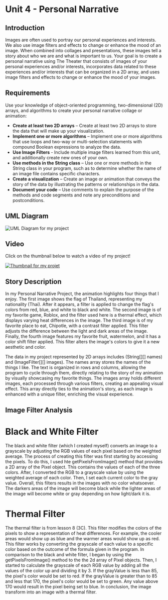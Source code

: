 # Unit 4 - Personal Narrative

## Introduction

Images are often used to portray our personal experiences and interests. We also use image filters and effects to change or enhance the mood of an image. When combined into collages and presentations, these images tell a story about who we are and what is important to us. Your goal is to create a personal narrative using The Theater that consists of images of your personal experiences and/or interests, incorporates data related to these experiences and/or interests that can be organized in a 2D array, and uses image filters and effects to change or enhance the mood of your images.

## Requirements

Use your knowledge of object-oriented programming, two-dimensional (2D) arrays, and algorithms to create your personal narrative collage or animation:

- **Create at least two 2D arrays** – Create at least two 2D arrays to store the data that will make up your visualization.
- **Implement one or more algorithms** – Implement one or more algorithms that use loops and two-way or multi-selection statements with compound Boolean expressions to analyze the data.
- **Use Image Filters** - Include multiple image filters learned from this unit, and additionally create new ones of your own.
- **Use methods in the String class** – Use one or more methods in the String class in your program, such as to determine whether the name of an image file contains specific characters.
- **Create a visualization** – Create an image or animation that conveys the story of the data by illustrating the patterns or relationships in the data.
- **Document your code** – Use comments to explain the purpose of the methods and code segments and note any preconditions and postconditions.

## UML Diagram

![UML Diagram for my project](https://github.com/user-attachments/assets/f807365d-7814-4654-9530-1dc6dc655af5)

## Video

Click on the thumbnail below to watch a video of my project!

[![Thumbnail for my projet](https://github.com/user-attachments/assets/0e320038-5c95-4444-a5ea-3a46f34540ca)](https://youtu.be/VRfnwNJa-Rw?si=tQk3NGN213UzrE4G)

## Story Description

In my Personal Narrative Project, the animation highlights four things that I enjoy. The first image shows the flag of Thailand, representing my nationality (Thai). After it appears, a filter is applied to change the flag's colors from red, blue, and white to black and white. The second image is of my favorite game, Roblox, and the filter used here is a thermal effect, which displays varying heat differences in the image. The third image is of my favorite place to eat, Chipotle, with a contrast filter applied. This filter adjusts the difference between the light and dark areas of the image. Finally, the fourth image features my favorite fruit, watermelon, and it has a color shift filter applied. This filter alters the image's colors to give it a new aesthetic and color.

The data in my project represented by 2D arrays includes (String[][] names) and (ImageFilter[][] images). The names array stores the names of the things I like. The text is organized in rows and columns, allowing the program to cycle through them, directly relating to the story of my animation by visually showcasing my favorite things. The images array holds different images, each processed through various filters, creating an appealing visual effect. This array directly ties to the animation's story, as each image is enhanced with a unique filter, enriching the visual experience.

## Image Filter Analysis

# Black and White Filter
The black and white filter (which I created myself) converts an image to a grayscale by adjusting the RGB values of each pixel based on the weighted average. The process of creating this filter was first starting by accessing the pixels. To do this, I used hte getPixelsFromImage() method that provides a 2D array of the Pixel object. This contains the values of each of the three colors. After, I converted the RGB to a grayscale value by using the weighted average of each color. Then, I set each current color to the gray value. Overall, this filters results in the images with no color whatsoever. The darkers areas of the image will become black while the lighter areas of the image will become white or gray depending on how light/dark it is.

# Thermal Filter
The thermal filter is from lesson 8 (3C). This filter modifies the colors of the pixels to show a representation of heat differences. For example, the cooler areas would show up as blue and the warmer areas would show up as red. This filter works by converting the grayscale of each value to a specific color based on the outcome of the formula given in the program. In comparison to the black and white filter, I began by using the getPixelsFromImage() method to the the 2d array of Pixel objects. Then, I started to calculate the grayscale of each RGB value by adding all the values of the color up and dividing it by 3. If the grayValue is less than 85, the pixel's color would be set to red. If the grayValue is greater than to 85 and less that 170, the pixel's color would be set to green. Any value above 170 would result in the pixel being set to blue. In conclusion, the image transform into an image with a thermal filter.

